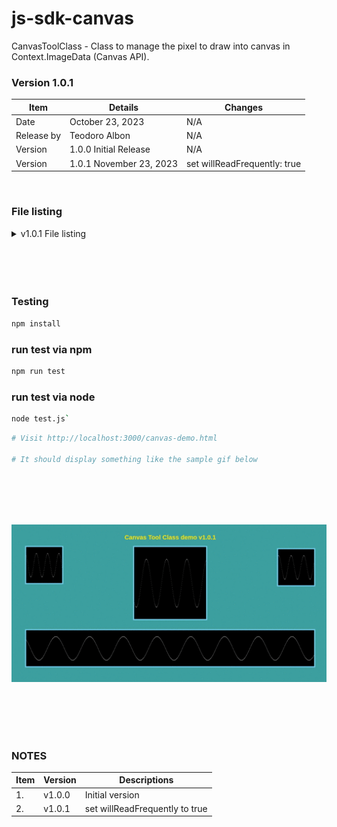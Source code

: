 # js-sdk-canvas

CanvasToolClass - Class to manage the pixel to draw into canvas in Context.ImageData (Canvas API).

### Version 1.0.1

| Item       | Details                 | Changes |
| ---------- | ----------------------- | ------- |
|       Date | October 23, 2023        | N/A |
| Release by | Teodoro Albon           | N/A |
|    Version | 1.0.0 Initial Release   | N/A |
|    Version | 1.0.1 November 23, 2023 | set willReadFrequently: true |

<br/>

### File listing

<details><summary>v1.0.1 File listing</summary>

<br/>

| Filename               | version | Purpose                       | Description               | MIME type              |  CRC-32  |
| ---------------------- | ------- | ----------------------------- | ------------------------- | ---------------------- | -------- |
| js-sdk-canvas-1.0.1.js | v1.0.1  | JavaScript TuneURL SDK source | TuneURL SDK in JavaScript | application/javascript | d443d4c8 |
| test.js                | v1.0.1  | WebAssembly file              | WebAssembly               | application/wasm       | fe13bb2d |
| package.json           | v1.0.1  | Future update for the SDK     | Future update for the SDK | application/json       | fe033987 |
| README.md              | v1.0.1  | this file                     | Read me                   | text/plain             | N/A      |
| canvas-demo.html       | v1.0.1  | Sample Html to show how to use| show source / fingeprint  | text/html              | e88e5d1c |

<br/>

</details>

<br/>
<br/>
<br/>
<br/>

### Testing

```bash
npm install
```

### run test via npm

```bash
npm run test
```

### run test via node

```bash
node test.js`
```

```bash
# Visit http://localhost:3000/canvas-demo.html

# It should display something like the sample gif below
```

<br/>
<br/>
<br/>
<br/>


![js-sdk-canvas-1.0.1.gif](images/js-sdk-canvas-1.0.1.gif)

<br/>
<br/>
<br/>
<br/>

### NOTES

| Item | Version | Descriptions |
| ---- | ------- | ------------ |
| 1. | v1.0.0 | Initial version |
| 2. | v1.0.1 | set willReadFrequently to true |

